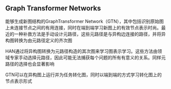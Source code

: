 ## Graph Transformer Networks

能够生成新图结构的GraphTransformer Network（GTN），其中包括识别原始图上未连接节点之间的有用连接，同时在端到端学习新图上的有效节点表示时尚。最近的一种补救方法是手动设计元路径，这些元路径是与异构边连接的路径，并将异构图转换为由元路径定义的齐次图

HAN通过将异构图转换为元路径构造的其次图来学习图表示学习。这些方法由领域专家手动选择元路径，因此可能无法捕获每个问题的所有有意义的关系。同样元路径的选择也会显著影响

GTN可以在异构图上运行并为任务转化图，同时以端到端的方式学习转化图上的节点表示形式